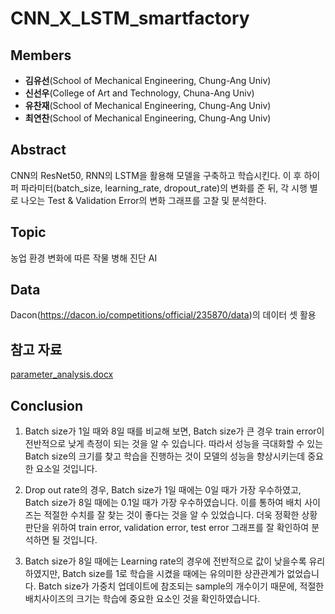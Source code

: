 # CNN_X_LSTM_smartfactory



## Members
- **김유선**(School of Mechanical Engineering, Chung-Ang Univ)
- **신선우**(College of Art and Technology, Chuna-Ang Univ)
- **유찬재**(School of Mechanical Engineering, Chung-Ang Univ)
- **최연찬**(School of Mechanical Engineering, Chung-Ang Univ)

## Abstract
CNN의 ResNet50, RNN의 LSTM을 활용해 모델을 구축하고 학습시킨다. 이 후 하이퍼 파라미터(batch_size, learning_rate, dropout_rate)의 변화를 준 뒤, 각 시행 별로 나오는 Test & Validation Error의 변화 그래프를 고찰 및 분석한다.

## Topic 
농업 환경 변화에 따른 작물 병해 진단 AI

## Data
Dacon(https://dacon.io/competitions/official/235870/data)의 데이터 셋 활용

## 참고 자료
[parameter_analysis.docx](https://github.com/CUAI-CAU/CNN_X_LSTM_smartfactory/files/8001235/parameter_analysis.docx)

## Conclusion
1.	Batch size가 1일 때와 8일 때를 비교해 보면, Batch size가 큰 경우 train error이 전반적으로 낮게 측정이 되는 것을 알 수 있습니다. 따라서 성능을 극대화할 수 있는 Batch size의 크기를 찾고 학습을 진행하는 것이 모델의 성능을 향상시키는데 중요한 요소일 것입니다.

2.	Drop out rate의 경우, Batch size가 1일 때에는 0일 때가 가장 우수하였고, Batch size가 8일 때에는 0.1일 때가 가장 우수하였습니다. 이를 통하여 배치 사이즈는 적절한 수치를 잘 찾는 것이 좋다는 것을 알 수 있었습니다. 더욱 정확한 상황 판단을 위하여 train error, validation error, test error 그래프를 잘 확인하여 분석하면 될 것입니다.

3.	Batch size가 8일 때에는 Learning rate의 경우에 전반적으로 값이 낮을수록 유리하였지만, Batch size를 1로 학습을 시켰을 때에는 유의미한 상관관계가 없었습니다. Batch size가 가중치 업데이트에 참조되는 sample의 개수이기 때문에, 적절한 배치사이즈의 크기는 학습에 중요한 요소인 것을 확인하였습니다.

